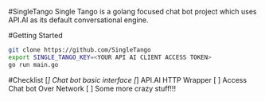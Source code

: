 #SingleTango
Single Tango is a golang focused chat bot project which uses API.AI as its default conversational engine.

#Getting Started
```bash
git clone https://github.com/SingleTango
export SINGLE_TANGO_KEY=<YOUR API AI CLIENT ACCESS TOKEN>
go run main.go
```

#Checklist
[*] Chat bot basic interface
[*] API.AI HTTP Wrapper
[ ] Access Chat bot Over Network
[ ] Some more crazy stuff!!!

